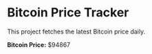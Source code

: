 # Bitcoin Price Tracker

This project fetches the latest Bitcoin price daily.

**Bitcoin Price:** $94867
